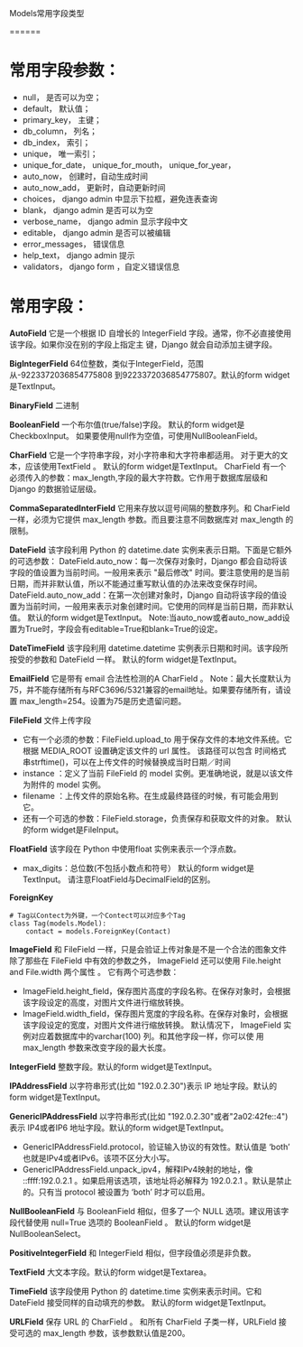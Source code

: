 Models常用字段类型

======

# 常用字段参数：
- null， 是否可以为空；
- default， 默认值；
- primary_key， 主键；
- db_column， 列名；
- db_index， 索引；
- unique， 唯一索引；
- unique_for_date， unique_for_mouth， unique_for_year，
- auto_now， 创建时，自动生成时间
- auto_now_add， 更新时，自动更新时间
- choices， django admin 中显示下拉框，避免连表查询
- blank， django admin 是否可以为空
- verbose_name， django admin 显示字段中文
- editable， django admin 是否可以被编辑
- error_messages， 错误信息
- help_text， django admin 提示
- validators， django form ，自定义错误信息

# 常用字段：
**AutoField**
它是一个根据 ID 自增长的 IntegerField 字段。通常，你不必直接使用该字段。如果你没在别的字段上指定主 键，Django 就会自动添加主键字段。

**BigIntegerField**
64位整数，类似于IntegerField，范围从-9223372036854775808 到9223372036854775807。默认的form widget 是TextInput。

**BinaryField**
二进制

**BooleanField**
一个布尔值(true/false)字段。
默认的form widget是CheckboxInput。
如果要使用null作为空值，可使用NullBooleanField。

**CharField**
它是一个字符串字段，对小字符串和大字符串都适用。
对于更大的文本，应该使用TextField 。
默认的form widget是TextInput。
CharField 有一个必须传入的参数：max_length,字段的最大字符数。它作用于数据库层级和 Django 的数据验证层级。

**CommaSeparatedInterField**
它用来存放以逗号间隔的整数序列。和 CharField 一样，必须为它提供 max_length 参数。而且要注意不同数据库对 max_length 的限制。

**DateField**
该字段利用 Python 的 datetime.date 实例来表示日期。下面是它额外的可选参数：
DateField.auto_now：每一次保存对象时，Django 都会自动将该字段的值设置为当前时间。一般用来表示 "最后修改" 时间。要注意使用的是当前日期，而并非默认值，所以不能通过重写默认值的办法来改变保存时间。
DateField.auto_now_add：在第一次创建对象时，Django 自动将该字段的值设置为当前时间，一般用来表示对象创建时间。它使用的同样是当前日期，而非默认值。
默认的form widget是TextInput。
Note:当auto_now或者auto_now_add设置为True时，字段会有editable=True和blank=True的设定。

**DateTimeField**
该字段利用 datetime.datetime 实例表示日期和时间。该字段所按受的参数和 DateField 一样。
默认的form widget是TextInput。

**EmailField**
它是带有 email 合法性检测的A CharField 。
Note：最大长度默认为75，并不能存储所有与RFC3696/5321兼容的email地址。如果要存储所有，请设置 
max_length=254。设置为75是历史遗留问题。

**FileField**
文件上传字段
- 它有一个必须的参数：FileField.upload_to
用于保存文件的本地文件系统。它根据 MEDIA_ROOT 设置确定该文件的 url 属性。
该路径可以包含 时间格式串strftime()，可以在上传文件的时候替换成当时日期／时间
- instance ：定义了当前 FileField 的 model 实例。更准确地说，就是以该文件为附件的 model 实例。
- filename ：上传文件的原始名称。在生成最终路径的时候，有可能会用到它。
- 还有一个可选的参数：FileField.storage，负责保存和获取文件的对象。
默认的form widget是FileInput。

**FloatField**
该字段在 Python 中使用float 实例来表示一个浮点数。
- max_digits：总位数(不包括小数点和符号）
默认的form widget是TextInput。
请注意FloatField与DecimalField的区别。

**ForeignKey**
```例：
# Tag以Contect为外键，一个Contect可以对应多个Tag
class Tag(models.Model):
    contact = models.ForeignKey(Contact)
```

**ImageField**
和 FileField 一样，只是会验证上传对象是不是一个合法的图象文件
除了那些在 FileField 中有效的参数之外， ImageField 还可以使用 File.height and File.width 两个属性 。
它有两个可选参数：
- ImageField.height_field，保存图片高度的字段名称。在保存对象时，会根据该字段设定的高度，对图片文件进行缩放转换。
- ImageField.width_field，保存图片宽度的字段名称。在保存对象时，会根据该字段设定的宽度，对图片文件进行缩放转换。
默认情况下， ImageField 实例对应着数据库中的varchar(100) 列。和其他字段一样，你可以使 用 max_length 参数来改变字段的最大长度。

**IntegerField**
整数字段。默认的form widget是TextInput。

**IPAddressField**
以字符串形式(比如 "192.0.2.30")表示 IP 地址字段。默认的form widget是TextInput。

**GenericIPAddressField**
以字符串形式(比如 "192.0.2.30"或者"2a02:42fe::4")表示 IP4或者IP6 地址字段。默认的form widget是TextInput。
- GenericIPAddressField.protocol，验证输入协议的有效性。默认值是 ‘both’ 也就是IPv4或者IPv6。该项不区分大小写。
- GenericIPAddressField.unpack_ipv4，解释IPv4映射的地址，像   ::ffff:192.0.2.1  。如果启用该选项，该地址将必解释为 192.0.2.1 。默认是禁止的。只有当 protocol 被设置为 ‘both’ 时才可以启用。

**NullBooleanField**
与 BooleanField 相似，但多了一个 NULL 选项。建议用该字段代替使用 null=True 选项的 BooleanField 。 
默认的form widget是NullBooleanSelect。

**PositiveIntegerField**
和 IntegerField 相似，但字段值必须是非负数。

**TextField**
大文本字段。默认的form widget是Textarea。

**TimeField**
该字段使用 Python 的 datetime.time 实例来表示时间。它和 DateField 接受同样的自动填充的参数。
默认的form widget是TextInput。

**URLField**
保存 URL 的 CharField 。
和所有 CharField 子类一样，URLField 接受可选的 max_length 参数，该参数默认值是200。